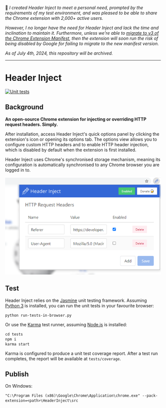 📢 _I created Header Inject to meet a personal need, prompted by the requirements of my test environment, and was pleased to be able to share the Chrome extension with 2,000+ active users._

_However, I no longer have the need for Header Inject and lack the time and inclination to maintain it. Furthermore, unless we're able to [migrate to v3 of the Chrome Extension Manifest](https://github.com/jg23497/Header-Inject/issues/4), then the extension will soon run the risk of being disabled by Google for failing to migrate to the new manifest version._

_As of July 4th, 2024, this repository will be archived._

---

# Header Inject

[![Unit tests](https://github.com/jg23497/Header-Inject/actions/workflows/node.js.yml/badge.svg?branch=master)](https://github.com/jg23497/Header-Inject/actions/workflows/node.js.yml)

## Background

**An open-source Chrome extension for injecting or overriding HTTP request headers. Simply.**

After installation, access Header Inject's quick options panel by clicking the extension's icon or opening its options tab. The options view allows you to configure custom HTTP headers and to enable HTTP header injection, which is disabled by default when the extension is first installed. 

Header Inject uses Chrome's synchronised storage mechanism, meaning its configuration is automatically synchronised to any Chrome browser you are logged in to.

![Header Inject in action](doc/images/header-configured.png)

## Test

Header Inject relies on the [Jasmine](https://jasmine.github.io) unit testing framework. Assuming [Python 3](https://www.python.org) is installed, you can run the unit tests in your favourite browser:

```
python run-tests-in-browser.py
``` 

Or use the [Karma](https://karma-runner.github.io) test runner, assuming [Node.js](https://nodejs.org/en/) is installed:

```
cd tests
npm i
karma start
```

Karma is configured to produce a unit test coverage report. After a test run completes, the report will be available at `tests/coverage`.

## Publish


On Windows:

```
"C:\Program Files (x86)\Google\Chrome\Application\chrome.exe" --pack-extension=<path>\HeaderInject\src
```
